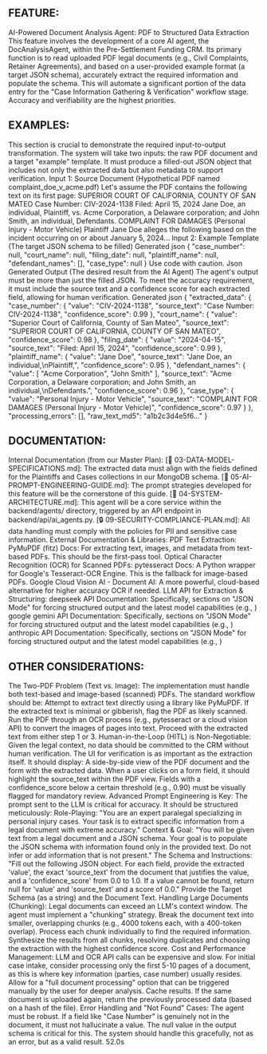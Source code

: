 ## FEATURE:

AI-Powered Document Analysis Agent: PDF to Structured Data Extraction
This feature involves the development of a core AI agent, the DocAnalysisAgent, within the Pre-Settlement Funding CRM. Its primary function is to read uploaded PDF legal documents (e.g., Civil Complaints, Retainer Agreements), and based on a user-provided example format (a target JSON schema), accurately extract the required information and populate the schema. This will automate a significant portion of the data entry for the "Case Information Gathering & Verification" workflow stage. Accuracy and verifiability are the highest priorities.
## EXAMPLES:

This section is crucial to demonstrate the required input-to-output transformation. The system will take two inputs: the raw PDF document and a target "example" template. It must produce a filled-out JSON object that includes not only the extracted data but also metadata to support verification.
Input 1: Source Document (Hypothetical PDF named complaint_doe_v_acme.pdf)
Let's assume the PDF contains the following text on its first page:
SUPERIOR COURT OF CALIFORNIA, COUNTY OF SAN MATEO
Case Number: CIV-2024-1138
Filed: April 15, 2024
Jane Doe, an individual,
Plaintiff,
vs.
Acme Corporation, a Delaware corporation; and John Smith, an individual,
Defendants.
COMPLAINT FOR DAMAGES (Personal Injury - Motor Vehicle)
Plaintiff Jane Doe alleges the following based on the incident occurring on or about January 5, 2024...
Input 2: Example Template (The target JSON schema to be filled)
Generated json
{
  "case_number": null,
  "court_name": null,
  "filing_date": null,
  "plaintiff_name": null,
  "defendant_names": [],
  "case_type": null
}
Use code with caution.
Json
Generated Output (The desired result from the AI Agent)
The agent's output must be more than just the filled JSON. To meet the accuracy requirement, it must include the source text and a confidence score for each extracted field, allowing for human verification.
Generated json
{
  "extracted_data": {
    "case_number": {
      "value": "CIV-2024-1138",
      "source_text": "Case Number: CIV-2024-1138",
      "confidence_score": 0.99
    },
    "court_name": {
      "value": "Superior Court of California, County of San Mateo",
      "source_text": "SUPERIOR COURT OF CALIFORNIA, COUNTY OF SAN MATEO",
      "confidence_score": 0.98
    },
    "filing_date": {
      "value": "2024-04-15",
      "source_text": "Filed: April 15, 2024",
      "confidence_score": 0.99
    },
    "plaintiff_name": {
      "value": "Jane Doe",
      "source_text": "Jane Doe, an individual,\nPlaintiff,",
      "confidence_score": 0.95
    },
    "defendant_names": {
      "value": [
        "Acme Corporation",
        "John Smith"
      ],
      "source_text": "Acme Corporation, a Delaware corporation; and John Smith, an individual,\nDefendants.",
      "confidence_score": 0.96
    },
    "case_type": {
      "value": "Personal Injury - Motor Vehicle",
      "source_text": "COMPLAINT FOR DAMAGES (Personal Injury - Motor Vehicle)",
      "confidence_score": 0.97
    }
  },
  "processing_errors": [],
  "raw_text_md5": "a1b2c3d4e5f6..."
}

## DOCUMENTATION:

Internal Documentation (from our Master Plan):
[🧬 03-DATA-MODEL-SPECIFICATIONS.md]: The extracted data must align with the fields defined for the Plaintiffs and Cases collections in our MongoDB schema.
[🤖 05-AI-PROMPT-ENGINEERING-GUIDE.md]: The prompt strategies developed for this feature will be the cornerstone of this guide.
[🔌 04-SYSTEM-ARCHITECTURE.md]: This agent will be a core service within the backend/agents/ directory, triggered by an API endpoint in backend/api/ai_agents.py.
[🔒 09-SECURITY-COMPLIANCE-PLAN.md]: All data handling must comply with the policies for PII and sensitive case information.
External Documentation & Libraries:
PDF Text Extraction:
PyMuPDF (fitz) Docs: For extracting text, images, and metadata from text-based PDFs. This should be the first-pass tool.
Optical Character Recognition (OCR) for Scanned PDFs:
pytesseract Docs: A Python wrapper for Google's Tesseract-OCR Engine. This is the fallback for image-based PDFs.
Google Cloud Vision AI - Document AI: A more powerful, cloud-based alternative for higher accuracy OCR if needed.
LLM API for Extraction & Structuring:
deepseek API Documentation: Specifically, sections on "JSON Mode" for forcing structured output and the latest model capabilities (e.g., )
google gemini API Documentation: Specifically, sections on "JSON Mode" for forcing structured output and the latest model capabilities (e.g., )
anthropic API Documentation: Specifically, sections on "JSON Mode" for forcing structured output and the latest model capabilities (e.g., )


## OTHER CONSIDERATIONS:

The Two-PDF Problem (Text vs. Image): The implementation must handle both text-based and image-based (scanned) PDFs. The standard workflow should be:
Attempt to extract text directly using a library like PyMuPDF.
If the extracted text is minimal or gibberish, flag the PDF as likely scanned.
Run the PDF through an OCR process (e.g., pytesseract or a cloud vision API) to convert the images of pages into text.
Proceed with the extracted text from either step 1 or 3.
Human-in-the-Loop (HITL) is Non-Negotiable: Given the legal context, no data should be committed to the CRM without human verification. The UI for verification is as important as the extraction itself. It should display:
A side-by-side view of the PDF document and the form with the extracted data.
When a user clicks on a form field, it should highlight the source_text within the PDF view.
Fields with a confidence_score below a certain threshold (e.g., 0.90) must be visually flagged for mandatory review.
Advanced Prompt Engineering is Key: The prompt sent to the LLM is critical for accuracy. It should be structured meticulously:
Role-Playing: "You are an expert paralegal specializing in personal injury cases. Your task is to extract specific information from a legal document with extreme accuracy."
Context & Goal: "You will be given text from a legal document and a JSON schema. Your goal is to populate the JSON schema with information found only in the provided text. Do not infer or add information that is not present."
The Schema and Instructions: "Fill out the following JSON object. For each field, provide the extracted 'value', the exact 'source_text' from the document that justifies the value, and a 'confidence_score' from 0.0 to 1.0. If a value cannot be found, return null for 'value' and 'source_text' and a score of 0.0."
Provide the Target Schema (as a string) and the Document Text.
Handling Large Documents (Chunking): Legal documents can exceed an LLM's context window. The agent must implement a "chunking" strategy.
Break the document text into smaller, overlapping chunks (e.g., 4000 tokens each, with a 400-token overlap).
Process each chunk individually to find the required information.
Synthesize the results from all chunks, resolving duplicates and choosing the extraction with the highest confidence score.
Cost and Performance Management: LLM and OCR API calls can be expensive and slow.
For initial case intake, consider processing only the first 5-10 pages of a document, as this is where key information (parties, case number) usually resides.
Allow for a "full document processing" option that can be triggered manually by the user for deeper analysis.
Cache results. If the same document is uploaded again, return the previously processed data (based on a hash of the file).
Error Handling and "Not Found" Cases: The agent must be robust. If a field like "Case Number" is genuinely not in the document, it must not hallucinate a value. The null value in the output schema is critical for this. The system should handle this gracefully, not as an error, but as a valid result.
52.0s
